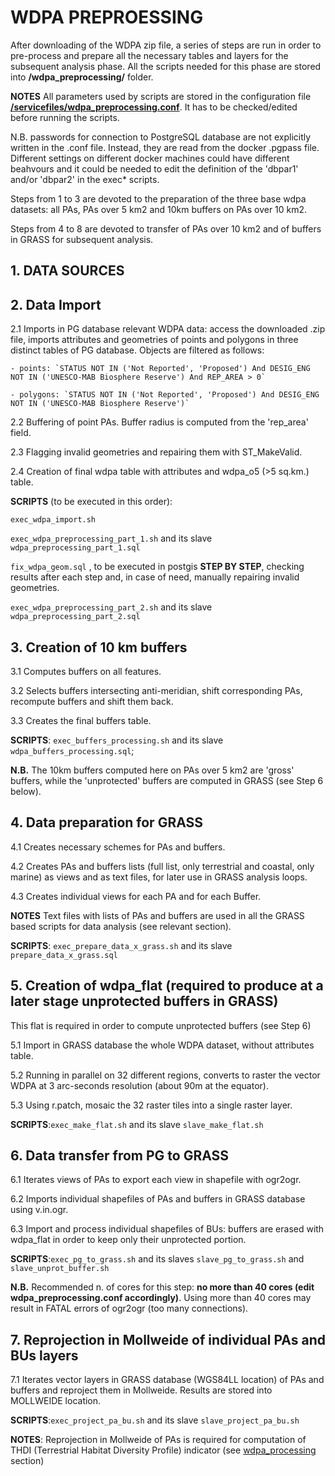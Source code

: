 # WDPA PREPROESSING

After downloading of the WDPA zip file, a series of steps are run in order to pre-process and prepare all the necessary tables and layers for the subsequent analysis phase. All the scripts needed for this phase are stored into **/wdpa\_preprocessing/** folder.

**NOTES**
All parameters used by scripts are stored in the configuration file **[/servicefiles/wdpa\_preprocessing.conf](/servicefiles/wdpa\_preprocessing.conf)**. It has to be checked/edited before running the scripts.

N.B. passwords for connection to PostgreSQL database are not explicitly written  in the .conf file. Instead, they are read from the docker .pgpass file. Different settings on different docker machines could have different beahvours and it could be needed to edit the definition of the 'dbpar1' and/or 'dbpar2' in the exec* scripts.

Steps from 1 to 3 are devoted to the preparation of the three base wdpa datasets: all PAs, PAs over 5 km2 and 10km buffers on PAs over 10 km2.

Steps from 4 to 8 are devoted to transfer of  PAs over 10 km2 and of buffers in GRASS for subsequent analysis.


## **1. DATA SOURCES**

## **2. Data Import**

  2.1 Imports in PG database relevant WDPA data: access the downloaded .zip file, imports attributes and geometries of points and polygons in three distinct tables of PG database.
   Objects are filtered as follows:
	
    - points: `STATUS NOT IN ('Not Reported', 'Proposed') And DESIG_ENG NOT IN ('UNESCO-MAB Biosphere Reserve') And REP_AREA > 0`
	
    - polygons: `STATUS NOT IN ('Not Reported', 'Proposed') And DESIG_ENG NOT IN ('UNESCO-MAB Biosphere Reserve')`
	
  2.2 Buffering of point PAs. Buffer radius is computed from the 'rep_area' field.

  2.3 Flagging invalid geometries and repairing them with ST_MakeValid.

  2.4 Creation of final wdpa table with attributes and wdpa_o5 (>5 sq.km.) table.

**SCRIPTS** (to be executed in this order): 

`exec_wdpa_import.sh`

`exec_wdpa_preprocessing_part_1.sh` and its slave `wdpa_preprocessing_part_1.sql`

`fix_wdpa_geom.sql` , to be executed in postgis **STEP BY STEP**, checking results after each step and, in case of need, manually repairing invalid geometries.

`exec_wdpa_preprocessing_part_2.sh` and its slave `wdpa_preprocessing_part_2.sql`

## **3. Creation of 10 km buffers**

  3.1 Computes buffers on all features.

  3.2 Selects buffers intersecting anti-meridian, shift corresponding PAs, recompute buffers and shift them back.

  3.3 Creates the final buffers table.

**SCRIPTS**: `exec_buffers_processing.sh` and its slave `wdpa_buffers_processing.sql`; 

**N.B.** The 10km buffers computed here on PAs over 5 km2 are 'gross' buffers, while the 'unprotected' buffers are computed in GRASS (see Step 6 below).


## **4. Data preparation for GRASS**
 
  4.1 Creates necessary schemes for PAs and buffers.

  4.2 Creates PAs and buffers lists (full list, only terrestrial and coastal, only marine) as views and as text files, for later use in GRASS analysis loops.

  4.3 Creates individual views for each PA and for each Buffer.

**NOTES**
Text files with lists of PAs and buffers are used in all the GRASS based scripts for data analysis (see relevant section).

**SCRIPTS**: `exec_prepare_data_x_grass.sh` and its slave `prepare_data_x_grass.sql`

## **5. Creation of wdpa_flat** (required to produce at a later stage unprotected buffers in GRASS)
This flat is required in order to compute unprotected buffers (see Step 6)

  5.1 Import in GRASS database the whole WDPA dataset, without attributes table.

  5.2 Running in parallel on 32 different regions, converts to raster the vector WDPA at 3 arc-seconds resolution (about 90m at the equator).

  5.3 Using r.patch, mosaic the 32 raster tiles into a single raster layer.

**SCRIPTS**:`exec_make_flat.sh` and its slave `slave_make_flat.sh`

## **6. Data transfer from PG to GRASS**

  6.1 Iterates views of PAs to export each view in shapefile with ogr2ogr.

  6.2	Imports individual shapefiles of PAs and buffers in GRASS database using v.in.ogr.

  6.3 Import and process individual shapefiles of BUs: buffers are erased with wdpa_flat in order to keep only their unprotected portion.

**SCRIPTS**:`exec_pg_to_grass.sh` and its slaves `slave_pg_to_grass.sh` and `slave_unprot_buffer.sh`

**N.B.** Recommended n. of cores for this step: **no more than 40 cores (edit wdpa_preprocessing.conf accordingly)**. Using more than 40 cores may result in FATAL errors of ogr2ogr (too many connections).

## **7. Reprojection in Mollweide of individual PAs and BUs layers** 

  7.1 Iterates vector layers in GRASS database (WGS84LL location) of PAs and buffers and reproject them in Mollweide. Results are stored into MOLLWEIDE location.

**SCRIPTS**:`exec_project_pa_bu.sh` and its slave `slave_project_pa_bu.sh`

**NOTES**: Reprojection in Mollweide of PAs is required for computation of THDI (Terrestrial Habitat Diversity Profile) indicator (see [wdpa_processing](/wdpa_processing/wdpa_processing.md)  section)